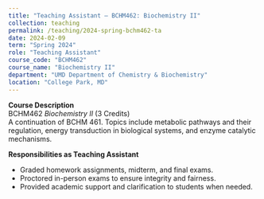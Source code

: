 ```yaml
---
title: "Teaching Assistant — BCHM462: Biochemistry II"
collection: teaching
permalink: /teaching/2024-spring-bchm462-ta
date: 2024-02-09
term: "Spring 2024"
role: "Teaching Assistant"
course_code: "BCHM462"
course_name: "Biochemistry II"
department: "UMD Department of Chemistry & Biochemistry"
location: "College Park, MD"
---
```


**Course Description**  
BCHM462 *Biochemistry II* (3 Credits)  
A continuation of BCHM 461. Topics include metabolic pathways and their regulation, energy transduction in biological systems, and enzyme catalytic mechanisms.  

**Responsibilities as Teaching Assistant**  
- Graded homework assignments, midterm, and final exams.  
- Proctored in-person exams to ensure integrity and fairness.  
- Provided academic support and clarification to students when needed.  
